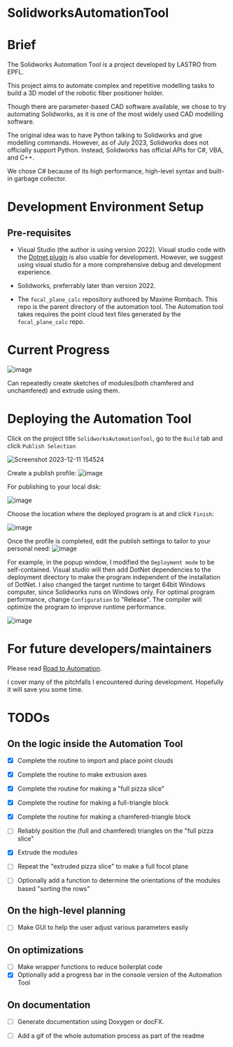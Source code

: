 # SolidworksAutomationTool

# Brief

The Solidworks Automation Tool is a project developed by LASTRO from EPFL. 

This project aims to automate complex and repetitive modelling tasks to build a 3D model of the robotic fiber positioner holder. 

Though there are parameter-based CAD software available, we chose to try automating Solidworks, as it is one of the most widely used CAD modelling software. 

The original idea was to have Python talking to Solidworks and give modelling commands. However, as of July 2023, Solidworks does not officially support Python. Instead, Solidworks has official APIs for C#, VBA, and C++.

We chose C# because of its high performance, high-level syntax and built-in garbage collector. 

# Development Environment Setup

## Pre-requisites

- Visual Studio (the author is using version 2022). Visual studio code with the [Dotnet plugin](https://code.visualstudio.com/docs/languages/dotnet) is also usable for development. However, we suggest using visual studio for a more comprehensive debug and development experience.

- Solidworks, preferrably later than version 2022. 

- The `focal_plane_calc` repository authored by Maxime Rombach. This repo is the parent directory of the automation tool. The Automation tool takes requires the point cloud text files generated by the `focal_plane_calc` repo.

# Current Progress

![image](https://github.com/MaximeRombach/focal_plane_calc/assets/85515041/a318a5ba-255b-46d2-bc5c-120a5eb87579)

Can repeatedly create sketches of modules(both chamfered and unchamfered) and extrude using them.

# Deploying the Automation Tool

Click on the project title `SolidworksAutomationTool`, go to the `Build` tab and click `Publish Selection`

![Screenshot 2023-12-11 154524](https://github.com/MaximeRombach/focal_plane_calc/assets/85515041/6d5b3ec0-0d1f-4024-8395-33f1d98b9f2c)

Create a publish profile:
![image](https://github.com/MaximeRombach/focal_plane_calc/assets/85515041/e16e340b-5d8e-4f5c-a353-1c9804edb67b)

For publishing to your local disk:

![image](https://github.com/MaximeRombach/focal_plane_calc/assets/85515041/d7040488-f5c5-41a0-bb6d-7cd8a2958494)

Choose the location where the deployed program is at and click `Finish`:

![image](https://github.com/MaximeRombach/focal_plane_calc/assets/85515041/a04776d9-3e8a-4bc9-a708-c5133b26b85b)

Once the profile is completed, edit the publish settings to tailor to your personal need:
![image](https://github.com/MaximeRombach/focal_plane_calc/assets/85515041/0133e44d-9b86-4625-9ff0-4eea852b32b8)

For example, in the popup window, I modified the `Deployment mode` to be self-contained. Visual studio will then add DotNet dependencies to the deployment directory to make the program independent of the installation of DotNet.
I also changed the target runtime to target 64bit Windows computer, since Solidworks runs on Windows only. 
For optimal program performance, change `Configuration` to "Release". The compiler will optimize the program to improve runtime performance. 

![image](https://github.com/MaximeRombach/focal_plane_calc/assets/85515041/87f89055-148b-4b37-8261-c084bebf4189)




# For future developers/maintainers

Please read [Road to Automation](RoadToAutomation.md).  

I cover many of the pitchfalls I encountered during development. Hopefully it will save you some time. 

# TODOs

## On the logic inside the Automation Tool

- [x] Complete the routine to import and place point clouds

- [x] Complete the routine to make extrusion axes

- [x] Complete the routine for making a "full pizza slice"

- [x] Complete the routine for making a full-triangle block

- [x] Complete the routine for making a chamfered-triangle block

- [ ] Reliably position the (full and chamfered) triangles on the "full pizza slice"

- [x] Extrude the modules

- [ ] Repeat the "extruded pizza slice" to make a full focol plane

- [ ] Optionally add a function to determine the orientations of the modules based "sorting the rows"

## On the high-level planning

- [ ] Make GUI to help the user adjust various parameters easily

## On optimizations

- [ ] Make wrapper functions to reduce boilerplat code
- [x] Optionally add a progress bar in the console version of the Automation Tool

## On documentation

- [ ] Generate documentation using Doxygen or docFX.

- [ ] Add a gif of the whole automation process as part of the readme
